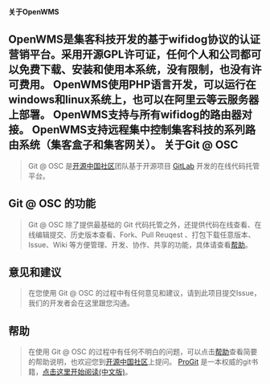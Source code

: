 **关于OpenWMS**

OpenWMS是集客科技开发的基于wifidog协议的认证营销平台。采用开源GPL许可证，任何个人和公司都可以免费下载、安装和使用本系统，没有限制，也没有许可费用。 OpenWMS使用PHP语言开发，可以运行在windows和linux系统上，也可以在阿里云等云服务器上部署。 OpenWMS支持与所有wifidog的路由器对接。 OpenWMS支持远程集中控制集客科技的系列路由系统（集客盒子和集客网关）。
关于Git @ OSC
-------------
>Git @ OSC 是[开源中国社区](http://www.oschina.net)团队基于开源项目 [GitLab](http://github.com/gitlabhq/gitlabhq) 开发的在线代码托管平台。

Git @ OSC 的功能
-------------
>Git @ OSC 除了提供最基础的 Git 代码托管之外，还提供代码在线查看、在线编辑提交、历史版本查看、Fork、Pull Reuqest 、打包下载任意版本、Issue、Wiki 等方便管理、开发、协作、共享的功能，具体请查看[帮助](http://git.oschina.net/oschina/git-osc/wikis/帮助)。

意见和建议
-------------
>在您使用 Git @ OSC 的过程中有任何意见和建议，请到此项目提交Issue，我们的开发者会在这里跟您沟通。

帮助
-------------
>在使用 Git @ OSC 的过程中有任何不明白的问题，可以点击[帮助](http://git.oschina.net/oschina/git-osc/wikis/帮助)查看简要的帮助说明，也欢迎您到[开源中国社区](http://www.oschina.net)上提问。
>[ProGit](http://git.oschina.net/progit) 是一本权威的git书籍，[点击这里开始阅读(中文版)](http://git.oschina.net/progit)。